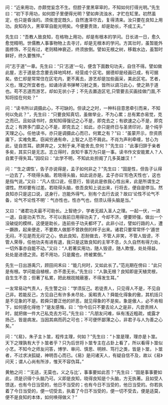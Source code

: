 <style type="text/css">
    green{color:green;}
    greenbold{color:green;font-weight: bold}
    blue{color:blue;}
    red{color:red;}
    redbold{color:red;font-weight: bold}
    cyan{color:cyan;}
    purple{color:purple;}
    .bold{font-weight: bold;}
    .eightteen{font-size:18px;}
    .twenty{font-size:20px;}
</style>
问：“近来用功，亦颇觉妄念不生。但腔子里黑窣窣的，不知如何打得光明。”先生曰：“初下手用功，如何腔子里便得光明？譬如奔流浊水，才贮在缸里。初然虽定，也只是昏浊的。须俟澄定既久，自然渣滓尽去，复得清来。汝只要在良知上用功。良知存久，黑窣窣自能光明矣。今便要责效，却是助长，不成工夫。”

先生曰：“吾教人致良知，在格物上用功，却是有根本的学问。日长进一日，愈久愈觉精明。世儒教人事事物物上去寻讨，却是无根本的学问。方其壮时，虽暂能外面修饰，不见有过，老则精神衰迈，终须放倒。譬如无根之树，移栽水边，虽暂时鲜好，终久要憔悴。”

问“志于道”一章。先生曰：“只‘志道’一句，便含下面数句功夫，自住不得。譬如做此屋，志于道是念念要去择地鸠材，经营成个区宅。据德却是经画已成，有可据矣。依仁却是常常住在区宅内，更不离去，游艺却是加些画采，美此区宅。艺者，义也，理之所宜者也，如诵诗读书弹琴习射之类，皆所以调习此心，使之熟于道也。苟不志道而游艺，却如无状小子；不先去置造区宅,只管要去买画挂做门面,不知将挂在何处？”

问：“读书所以调摄此心，不可缺的。但读之之时，一种科目意思牵引而来，不知何以免此？”，先生曰：“只要良知真切，虽做举业，不为心累；总有累亦易觉，克之而已。且如读书时，良知知得强记之心不是，即克去之；有欲速之心不是，即克去之；有誇多门靡之心不是，即克去之：如此，亦只是终日与圣贤印对，是个纯乎天理之心。任他读书，亦只是调摄此心而已，何累之有？”曰：“虽蒙开示，奈资质庸下，实难免累。窃闻穷通有命，上智之人恐不屑此。不肖为声利牵缠，甘心为此，徒自苦耳。欲屏弃之，又制于亲,不能舍去,奈何？”先生曰：“此事归辞于亲者多矣，其实只是无志。志立得时，良知千事万为只是一事。读书作文安能累人？人自累于得失耳。”因叹曰：“此学不明，不知此处担阁了几多英雄汉！”

问：“‘生之谓性’，告子亦说得是，孟子如何非之？”先生曰：“固是性，但告子认得一边去了，不晓得头脑。若晓得头脑，如此说亦是。孟子亦曰‘形色天性也’，这也是指气说。”又曰：“凡人信口说，任意行，皆说此是依我心性出来，此是所谓生之谓性。然却要有过差。若晓得头脑，依吾良知上说出来，行将去，便自是停当。然良知亦只是这口说，这身行，岂能外得气，别有个去行去说？故曰‘论性不论气不备，论气不论性不明’：气亦性也，性亦气也，但须认得头脑是当。”

又曰：“诸君功夫最不可助长。上智绝少，学者无超入圣人之理。一起一伏，一进一退，自是功夫节次。不可以我前日用得功夫了，今却不济，便要矫强，做出一个没破绽的模样。这便是助长，连前些子功夫都坏了。此非小过，譬如行路的人，遭一蹶跌，起来便走，不要欺人做那不曾跌倒的样子出来。诸君只要常常怀个‘遁世无闷，不见是而无闷’之心，依此良知，忍耐做去，不管人非笑，不管人毁谤，不管人荣辱，任他功夫有进有退，我只是这致良知的主宰不息，久久自然有得力处，一切外事亦自能不动。”又曰：“人若著实用功，随人毁谤，随人欺慢，处处得益，处处是进德之资。若不用功，只是魔也，终被累倒。”

先生一日出游禹穴，顾田间禾曰：“能几何时，又如此长了。”范兆期在傍曰：“此只是有根。学问能自植根，亦不患无长。”先生曰：“人孰无根？良知即是天植灵根，自生生不息；但著了私累，把此根戕贼蔽塞，不得发生耳。”

一友常易动气责人，先生警之曰：“学须反己。若徒责人，只见得人不是，不见自己非。若能反己，方见自己有许多未尽处，奚暇责人？舜能化得象的傲，其机括只是不见象的不是。若舜只要正他的奸恶，就见得象的不是矣。象是傲人，必不肯相下，如何感化得他？”是友感悔，曰：“你今后只不要去论人之是非，凡尝责辨人时，就把做一件大己私克去方可。”先生曰：“凡朋友问难，纵有浅近粗疏，或露才扬己，皆是病发。当因其病而药之可也；不可便怀鄙薄之心，非君子与人为善之心矣。”

问：“《易》，朱子主卜筮，程传主理，何如？”先生曰：“卜筮是理，理亦是卜筮。天下之理孰有大于卜筮者乎？只为后世将卜筮专主在占卦上看了，所以看得卜筮似小艺。不知今之师友问答，博学、审问、慎思、明辨、笃行之类，皆是卜筮，卜筮者，不过求决狐疑，神明吾心而已。《易》是问诸天人，有疑自信不及，故以《易》问天；谓人心尚有所涉，惟天不容伪耳。”

黄勉之问：“‘无适，无莫也，义之与比’，事事要如此否？”先生曰：“固是事事要如此，须是识得个头脑乃可。义即是良知，晓得良知是个头脑，方无执著。且如受人馈送，也有今日当受的，他日不当受的；也有今日不当受的，他日当受的。你若执着了今日当受的，便一切受去，执着了今日不当受的，便一切不受去，便是适莫，便不是良知的本体，如何唤得做义？”